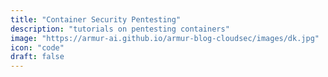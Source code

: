 ```yaml
---
title: "Container Security Pentesting"
description: "tutorials on pentesting containers"
image: "https://armur-ai.github.io/armur-blog-cloudsec/images/dk.jpg"
icon: "code"
draft: false
---
```



